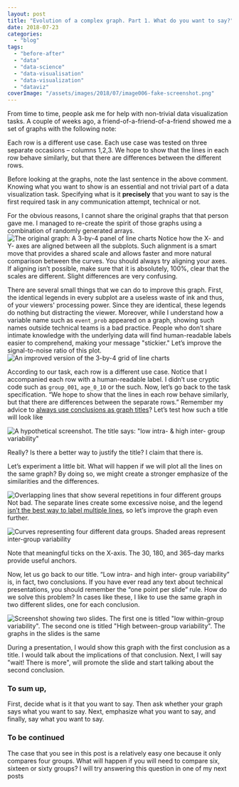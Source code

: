 ```yaml
---
layout: post
title: "Evolution of a complex graph. Part 1. What do you want to say?"
date: 2018-07-23
categories: 
  - "blog"
tags: 
  - "before-after"
  - "data"
  - "data-science"
  - "data-visualisation"
  - "data-visualization"
  - "dataviz"
coverImage: "/assets/images/2018/07/image006-fake-screenshot.png"
---
```


From time to time, people ask me for help with non-trivial data visualization tasks. A couple of weeks ago, a friend-of-a-friend-of-a-friend showed me a set of graphs with the following note:

Each row is a different use case. Each use case was tested on three separate occasions – columns 1,2,3. We hope to show that the lines in each row behave similarly, but that there are differences between the different rows.

Before looking at the graphs, note the last sentence in the above comment. Knowing what you want to show is an essential and not trivial part of a data visualization task. Specifying what is it **precisely** that you want to say is the first required task in any communication attempt, technical or not.

For the obvious reasons, I cannot share the original graphs that that person gave me. I managed to re-create the spirit of those graphs using a combination of randomly generated arrays. ![The original graph: A 3-by-4 panel of line charts](/assets/images/2018/07/image001-before.png) Notice how the X- and Y- axes are aligned between all the subplots. Such alignment is a smart move that provides a shared scale and allows faster and more natural comparison between the curves. You should always try aligning your axes. If aligning isn’t possible, make sure that it is absolutely, 100%, clear that the scales are different. Slight differences are very confusing.

There are several small things that we can do to improve this graph. First, the identical legends in every subplot are a useless waste of ink and thus, of your viewers' processing power. Since they are identical, these legends do nothing but distracting the viewer. Moreover, while I understand how a variable name such as `event_prob` appeared on a graph, showing such names outside technical teams is a bad practice. People who don’t share intimate knowledge with the underlying data will find human-readable labels easier to comprehend, making your message "stickier." Let’s improve the signal-to-noise ratio of this plot. ![An improved version of the 3-by-4 grid of line charts](/assets/images/2018/07/image002-improved-signal-to-noise.png)

According to our task, each row is a different use case. Notice that I accompanied each row with a human-readable label. I didn’t use cryptic code such as `group_001`, `age_0_10` or the such. Now, let’s go back to the task specification. “We hope to show that the lines in each row behave similarly, but that there are differences between the separate rows.” Remember my advice to [always use conclusions as graph titles](http://gorelik.net/2018/06/25/c-for-conclusion/)? Let’s test how such a title will look like

![A hypothetical screenshot. The title says: "low intra- & high inter- group variability"](/assets/images/2018/07/image003-hypothetic-screenshot.png)

Really? Is there a better way to justify the title? I claim that there is.

Let’s experiment a little bit. What will happen if we will plot all the lines on the same graph? By doing so, we might create a stronger emphasize of the similarities and the differences.

![Overlapping lines that show several repetitions in four different groups](/assets/images/2018/07/image004-overlapping-curves.png) Not bad. The separate lines create some excessive noise, and the legend [isn’t the best way to label multiple lines](http://gorelik.net/2017/04/12/chart-legends-and-the-muttonchops/), so let’s improve the graph even further.

![Curves representing four different data groups. Shaded areas represent inter-group variability](/assets/images/2018/07/image005-improved.png)

Note that meaningful ticks on the X-axis. The 30, 180, and 365-day marks provide useful anchors.

Now, let us go back to our title. “Low intra- and high inter- group variability” is, in fact, two conclusions. If you have ever read any text about technical presentations, you should remember the “one point per slide” rule. How do we solve this problem? In cases like these, I like to use the same graph in two different slides, one for each conclusion.

![Screenshot showing two slides. The first one is titled "low within-group variability". The second one is titled "High between-group variability". The graphs in the slides is the same](/assets/images/2018/07/image006-fake-screenshot.png)

During a presentation, I would show this graph with the first conclusion as a title. I would talk about the implications of that conclusion. Next, I will say "wait! There is more", will promote the slide and start talking about the second conclusion.

### To sum up,

First, decide what is it that you want to say. Then ask whether your graph says what you want to say. Next, emphasize what you want to say, and finally, say what you want to say.

### To be continued

The case that you see in this post is a relatively easy one because it only compares four groups. What will happen if you will need to compare six, sixteen or sixty groups? I will try answering this question in one of my next posts
